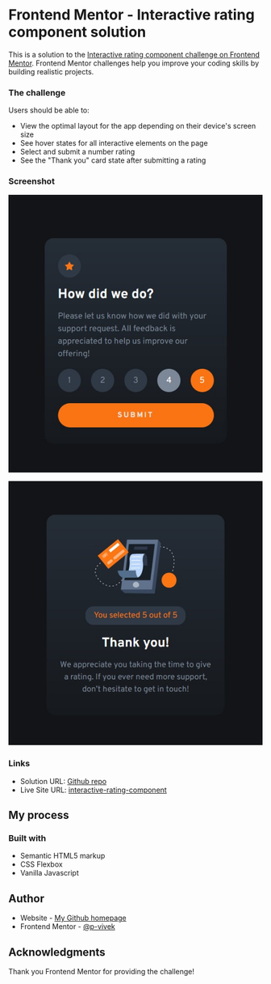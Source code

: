 # Frontend Mentor - Interactive rating component solution

This is a solution to the [Interactive rating component challenge on Frontend Mentor](https://www.frontendmentor.io/challenges/interactive-rating-component-koxpeBUmI). Frontend Mentor challenges help you improve your coding skills by building realistic projects. 

### The challenge

Users should be able to:

- View the optimal layout for the app depending on their device's screen size
- See hover states for all interactive elements on the page
- Select and submit a number rating
- See the "Thank you" card state after submitting a rating

### Screenshot

![](./screenshot_1.jpg)

![](./screenshot_2.jpg)

### Links

- Solution URL: [Github repo](https://github.com/p-vivek/Interactive-rating-component)
- Live Site URL: [interactive-rating-component](https://p-vivek.github.io/Interactive-rating-component/)

## My process

### Built with

- Semantic HTML5 markup
- CSS Flexbox
- Vanilla Javascript


## Author

- Website - [My Github homepage](https://github.com/p-vivek/)
- Frontend Mentor - [@p-vivek](https://www.frontendmentor.io/profile/p-vivek)

## Acknowledgments

Thank you Frontend Mentor for providing the challenge!
